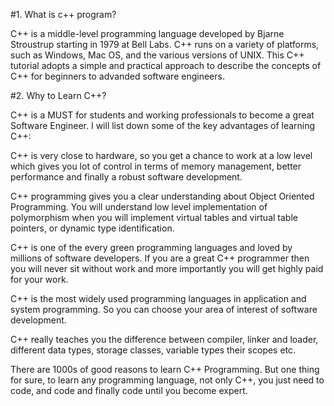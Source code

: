 #1. What is c++ program?
    
C++ is a middle-level programming language developed by Bjarne Stroustrup starting in 1979 at Bell Labs. C++ runs on a variety of platforms, such as Windows, Mac OS, and the various versions of UNIX. This C++ tutorial adopts a simple and practical approach to describe the concepts of C++ for beginners to advanded software engineers.

#2. Why to Learn C++?

C++ is a MUST for students and working professionals to become a great Software Engineer. I will list down some of the key advantages of learning C++:

C++ is very close to hardware, so you get a chance to work at a low level which gives you lot of control in terms of memory management, better performance and finally a robust software development.

C++ programming gives you a clear understanding about Object Oriented Programming. You will understand low level implementation of polymorphism when you will implement virtual tables and virtual table pointers, or dynamic type identification.

C++ is one of the every green programming languages and loved by millions of software developers. If you are a great C++ programmer then you will never sit without work and more importantly you will get highly paid for your work.

C++ is the most widely used programming languages in application and system programming. So you can choose your area of interest of software development.

C++ really teaches you the difference between compiler, linker and loader, different data types, storage classes, variable types their scopes etc.

There are 1000s of good reasons to learn C++ Programming. But one thing for sure, to learn any programming language, not only C++, you just need to code, and code and finally code until you become expert.